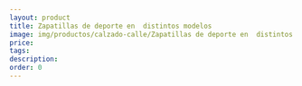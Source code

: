 ```yaml
---
layout: product
title: Zapatillas de deporte en  distintos modelos
image: img/productos/calzado-calle/Zapatillas de deporte en  distintos modelos.webp
price: 
tags: 
description: 
order: 0
---
```

